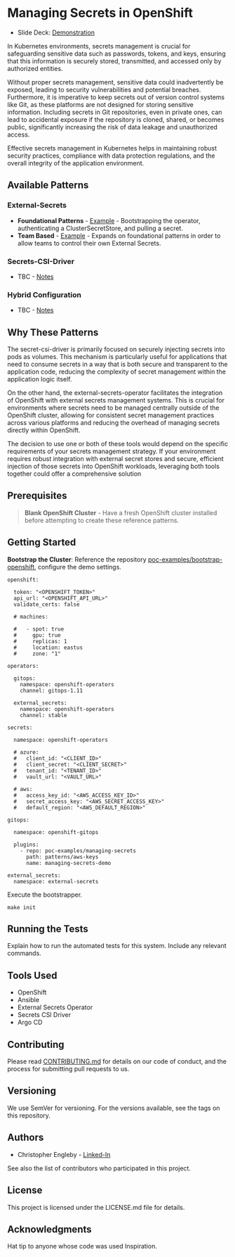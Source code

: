 # Managing Secrets in OpenShift

- Slide Deck: [Demonstration](https://docs.google.com/presentation/d/17zfCQTKKynqM6dPdprr5_7CHdMGJiaZQ_3Ft_Gqog5Q/view)
<!-- - Demonstration: [Teams Based External Secrets](https://www.youtube.com/) -->

In Kubernetes environments, secrets management is crucial for safeguarding sensitive data such as passwords, tokens, and keys, ensuring that this information is securely stored, transmitted, and accessed only by authorized entities. 

Without proper secrets management, sensitive data could inadvertently be exposed, leading to security vulnerabilities and potential breaches. Furthermore, it is imperative to keep secrets out of version control systems like Git, as these platforms are not designed for storing sensitive information. Including secrets in Git repositories, even in private ones, can lead to accidental exposure if the repository is cloned, shared, or becomes public, significantly increasing the risk of data leakage and unauthorized access. 

Effective secrets management in Kubernetes helps in maintaining robust security practices, compliance with data protection regulations, and the overall integrity of the application environment.

## Available Patterns

### External-Secrets

- **Foundational Patterns** - [Example](https://github.com/poc-examples/managing-secrets/tree/main/patterns/external-secrets/foundational) - Bootstrapping the operator, authenticating a ClusterSecretStore, and pulling a secret.
- **Team Based** - [Example](https://github.com/poc-examples/managing-secrets/tree/main/patterns/external-secrets/teams-based) - Expands on foundational patterns in order to allow teams to control their own External Secrets.

### Secrets-CSI-Driver
- TBC - [Notes](https://github.com/poc-examples/managing-secrets/tree/main/patterns/secrets-csi-driver)

### Hybrid Configuration
- TBC - [Notes](https://github.com/poc-examples/managing-secrets/tree/main/patterns/hybrid-configuration)

## Why These Patterns

The secret-csi-driver is primarily focused on securely injecting secrets into pods as volumes. This mechanism is particularly useful for applications that need to consume secrets in a way that is both secure and transparent to the application code, reducing the complexity of secret management within the application logic itself.

On the other hand, the external-secrets-operator facilitates the integration of OpenShift with external secrets management systems. This is crucial for environments where secrets need to be managed centrally outside of the OpenShift cluster, allowing for consistent secret management practices across various platforms and reducing the overhead of managing secrets directly within OpenShift.

The decision to use one or both of these tools would depend on the specific requirements of your secrets management strategy. If your environment requires robust integration with external secret stores and secure, efficient injection of those secrets into OpenShift workloads, leveraging both tools together could offer a comprehensive solution

## Prerequisites

> **Blank OpenShift Cluster** - Have a fresh OpenShift cluster installed before attempting to create these reference patterns.

## Getting Started

**Bootstrap the Cluster**: Reference the repository [poc-examples/bootstrap-openshift](https://github.com/poc-examples/bootstrap-openshift), configure the demo settings.


```
openshift:

  token: "<OPENSHIFT_TOKEN>"
  api_url: "<OPENSHIFT_API_URL>"
  validate_certs: false

  # machines:

  #   - spot: true
  #     gpu: true
  #     replicas: 1
  #     location: eastus
  #     zone: "1"

operators:

  gitops:
    namespace: openshift-operators
    channel: gitops-1.11

  external_secrets:
    namespace: openshift-operators
    channel: stable

secrets:

  namespace: openshift-operators

  # azure:
  #   client_id: "<CLIENT_ID>"
  #   client_secret: "<CLIENT_SECRET>"
  #   tenant_id: "<TENANT_ID>"
  #   vault_url: "<VAULT_URL>"

  # aws:
  #   access_key_id: "<AWS_ACCESS_KEY_ID>"
  #   secret_access_key: "<AWS_SECRET_ACCESS_KEY>"
  #   default_region: "<AWS_DEFAULT_REGION>"

gitops:

  namespace: openshift-gitops

  plugins:
    - repo: poc-examples/managing-secrets
      path: patterns/aws-keys
      name: managing-secrets-demo

external_secrets:
  namespace: external-secrets
```

Execute the bootstrapper.
```
make init
```

## Running the Tests

Explain how to run the automated tests for this system. Include any relevant commands.

## Tools Used

- OpenShift
- Ansible
- External Secrets Operator
- Secrets CSI Driver
- Argo CD

## Contributing

Please read [CONTRIBUTING.md](https://github.com/poc-examples/demo-repo-base/blob/main/CONTRIBUTING.md) for details on our code of conduct, and the process for submitting pull requests to us.

## Versioning

We use SemVer for versioning. For the versions available, see the tags on this repository.

## Authors

- Christopher Engleby - [Linked-In](https://www.linkedin.com/in/christopher-engleby-116a87aa/)

See also the list of contributors who participated in this project.

## License

This project is licensed under the LICENSE.md file for details.

## Acknowledgments

Hat tip to anyone whose code was used Inspiration.
